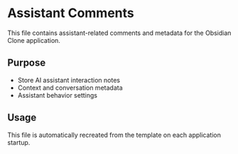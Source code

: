 # Assistant Comments

This file contains assistant-related comments and metadata for the Obsidian Clone application.

## Purpose
- Store AI assistant interaction notes
- Context and conversation metadata
- Assistant behavior settings

## Usage
This file is automatically recreated from the template on each application startup.